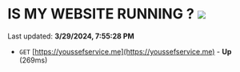 # IS MY WEBSITE RUNNING ? [![](https://img.shields.io/static/v1?label=Sponsor&message=%E2%9D%A4&logo=GitHub&color=%23fe8e86)](https://github.com/sponsors/<username>)

Last updated: **3/29/2024, 7:55:28 PM**

- `GET` [https://youssefservice.me](https://youssefservice.me) - **Up** (269ms)
